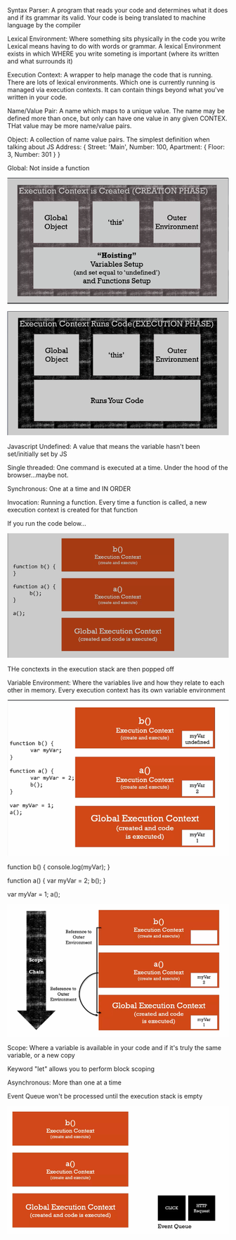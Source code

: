 Syntax Parser: A program that reads your code and determines what it does
and if its grammar its valid. Your code is being translated to machine language by the compiler

Lexical Environment: Where something sits physically in the code you write
    Lexical means having to do with words or grammar. A lexical Environment exists in which
    WHERE you write someting is important (where its written and what surrounds it)

Execution Context: A wrapper to help manage the code that is running.
    There are lots of lexical environments. Which one is currently running is managed via
    execution contexts. It can contain things beyond what you've written in your code.

Name/Value Pair: A name which maps to a unique value. The name may be defined more than once,
but only can have one value in any given CONTEX. THat value may be more name/value pairs.

Object: A collection of name value pairs. The simplest definition when talking about JS
    Address:
    {
        Street: 'Main',
        Number: 100,
        Apartment:
        {
            Floor: 3,
            Number: 301
        }
    }

Global: Not inside a function

![](2017-12-16-18-17-18.png)

![](2017-12-16-18-32-09.png)

Javascript Undefined: A value that means the variable hasn't been set/initially set by JS

Single threaded: One command is executed at a time. Under the hood of the browser...maybe not.

Synchronous: One at a time and IN ORDER

Invocation: Running a function. Every time a function is called, a new execution context
is created for that function

If you run the code below...

![](2017-12-16-18-51-08.png)

THe conctexts in the execution stack are then popped off

Variable Environment: Where the variables live and how they relate to each other in memory. Every execution context has its own variable environment

![](2017-12-17-17-51-37.png)

function b() {
    console.log(myVar);
}

function a() {
    var myVar = 2;
    b();
}

var myVar = 1;
a();

![](2017-12-17-18-30-13.png)

Scope: Where a variable is available in your code and if it's truly the same variable, or a new copy

Keyword "let" allows you to perform block scoping

Asynchronous: More than one at a time

Event Queue won't be processed until the execution stack is empty

![](2017-12-17-19-04-09.png)